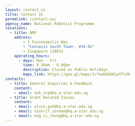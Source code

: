 ```yaml
---
layout: contact_us
title: Contact Us
permalink: /contact-us/
agency_name: National Robotics Programme
locations:
  - title: NRP
    address:
        - 1 Fusionopolis Way
        - "Connexis South Tower, #19-02"
        - Singapore 138632
    operating_hours:
      - days: Mon - Fri
        time: 8.30am - 6.00pm
        description: Closed on Public Holidays
        maps_link: https://goo.gl/maps/1rfnwkEbGK1wYTx36
contacts:
  - title: General Enquiries & Feedback
    content:
    - email: ask_nrp@hq.a-star.edu.sg
  - title: Grant Related Issues
    content:
    - email: alvin_goh@hq.a-star.edu.sg
    - email: tashrif_sarman@hq.a-star.edu.sg
    - email: ong_zi_chong@hq.a-star.edu.sg
---
```

  